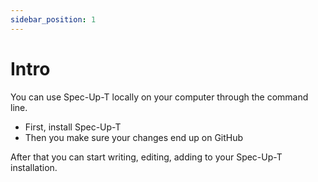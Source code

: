 ```yaml
---
sidebar_position: 1
---
```


# Intro

You can use Spec-Up-T locally on your computer through the command line.

- First, install Spec-Up-T
- Then you make sure your changes end up on GitHub

After that you can start writing, editing, adding to your Spec-Up-T installation.